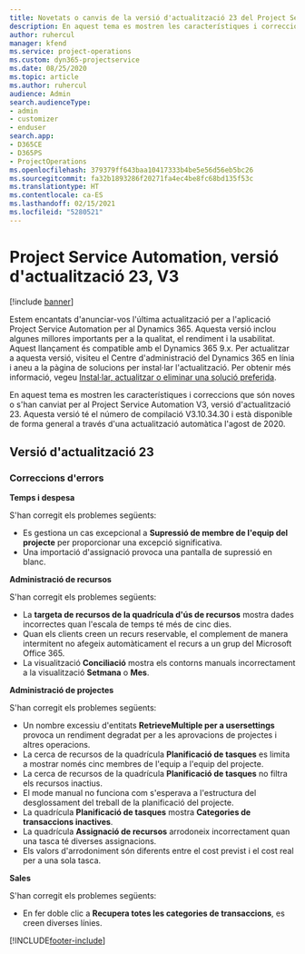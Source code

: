 ```yaml
---
title: Novetats o canvis de la versió d'actualització 23 del Project Service Automation, V3
description: En aquest tema es mostren les característiques i correccions disponibles al Project Service Automation V3, versió d'actualització 23.
author: ruhercul
manager: kfend
ms.service: project-operations
ms.custom: dyn365-projectservice
ms.date: 08/25/2020
ms.topic: article
ms.author: ruhercul
audience: Admin
search.audienceType:
- admin
- customizer
- enduser
search.app:
- D365CE
- D365PS
- ProjectOperations
ms.openlocfilehash: 379379ff643baa10417333b4be5e56d56eb5bc26
ms.sourcegitcommit: fa32b1893286f20271fa4ec4be8fc68bd135f53c
ms.translationtype: HT
ms.contentlocale: ca-ES
ms.lasthandoff: 02/15/2021
ms.locfileid: "5280521"
---
```

# <a name="project-service-automation-update-release-23-v3"></a>Project Service Automation, versió d'actualització 23, V3

[!include [banner](../includes/psa-now-project-operations.md)]

Estem encantats d'anunciar-vos l'última actualització per a l'aplicació Project Service Automation per al Dynamics 365. Aquesta versió inclou algunes millores importants per a la qualitat, el rendiment i la usabilitat. Aquest llançament és compatible amb el Dynamics 365 9.x. Per actualitzar a aquesta versió, visiteu el Centre d'administració del Dynamics 365 en línia i aneu a la pàgina de solucions per instal·lar l'actualització. Per obtenir més informació, vegeu [Instal·lar, actualitzar o eliminar una solució preferida](https://docs.microsoft.com/power-platform/admin/install-remove-preferred-solution).

En aquest tema es mostren les característiques i correccions que són noves o s'han canviat per al Project Service Automation V3, versió d'actualització 23. Aquesta versió té el número de compilació V3.10.34.30 i està disponible de forma general a través d'una actualització automàtica l'agost de 2020.

## <a name="update-release-23"></a>Versió d'actualització 23

### <a name="bug-fixes"></a>Correccions d'errors

**Temps i despesa**

S'han corregit els problemes següents:
- Es gestiona un cas excepcional a **Supressió de membre de l'equip del projecte** per proporcionar una excepció significativa.
- Una importació d'assignació provoca una pantalla de supressió en blanc.

**Administració de recursos**

S'han corregit els problemes següents:

- La **targeta de recursos de la quadrícula d'ús de recursos** mostra dades incorrectes quan l'escala de temps té més de cinc dies.
- Quan els clients creen un recurs reservable, el complement de manera intermitent no afegeix automàticament el recurs a un grup del Microsoft Office 365.
- La visualització **Conciliació** mostra els contorns manuals incorrectament a la visualització **Setmana** o **Mes**.

**Administració de projectes**

S'han corregit els problemes següents:

- Un nombre excessiu d'entitats **RetrieveMultiple per a usersettings** provoca un rendiment degradat per a les aprovacions de projectes i altres operacions.
- La cerca de recursos de la quadrícula **Planificació de tasques** es limita a mostrar només cinc membres de l'equip a l'equip del projecte. 
- La cerca de recursos de la quadrícula **Planificació de tasques** no filtra els recursos inactius.
- El mode manual no funciona com s'esperava a l'estructura del desglossament del treball de la planificació del projecte.
- La quadrícula **Planificació de tasques** mostra **Categories de transaccions inactives**.
- La quadrícula **Assignació de recursos** arrodoneix incorrectament quan una tasca té diverses assignacions.
- Els valors d'arrodoniment són diferents entre el cost previst i el cost real per a una sola tasca.

**Sales**

S'han corregit els problemes següents:

- En fer doble clic a **Recupera totes les categories de transaccions**, es creen diverses línies.


[!INCLUDE[footer-include](../includes/footer-banner.md)]